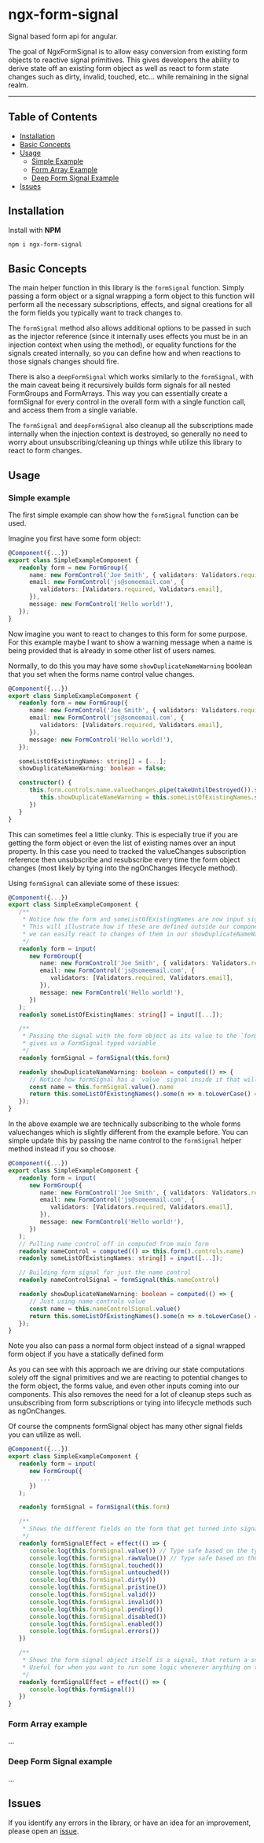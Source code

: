 # ngx-form-signal

Signal based form api for angular.

The goal of NgxFormSignal is to allow easy conversion from existing form objects to reactive signal primitives. This gives developers the ability to derive state off an existing form object as well as react to form state changes such as dirty, invalid, touched, etc... while remaining in the signal realm.

---

## Table of Contents

-  [Installation](#installation)
-  [Basic Concepts](#basics)
-  [Usage](#usage)
   -  [Simple Example](#simple)
   -  [Form Array Example](#formArray)
   -  [Deep Form Signal Example](#deepFormSignal)
-  [Issues](#issues)

<a name="installation"/>

## Installation

Install with **NPM**

```bash
npm i ngx-form-signal
```

<a name="basics"/>

## Basic Concepts

The main helper function in this library is the `formSignal` function. Simply passing a form object or a signal wrapping a form object to this function will perform all the necessary subscriptions, effects, and signal creations for all the form fields you typically want to track changes to.

The `formSignal` method also allows additional options to be passed in such as the injector reference (since it internally uses effects you must be in an injection context when using the method), or equality functions for the signals created internally, so you can define how and when reactions to those signals changes should fire.

There is also a `deepFormSignal` which works similarly to the `formSignal`, with the main caveat being it recursively builds form signals for all nested FormGroups and FormArrays. This way you can essentially create a formSignal for every control in the overall form with a single function call, and access them from a single variable.

The `formSignal` and `deepFormSignal` also cleanup all the subscriptions made internally when the injection context is destroyed, so generally no need to worry about unsubscribing/cleaning up things while utilize this library to react to form changes.

## Usage

<a name="simple"/>

### Simple example

The first simple example can show how the `formSignal` function can be used.

Imagine you first have some form object:

```typescript
@Component({...})
export class SimpleExampleComponent {
   readonly form = new FormGroup({
      name: new FormControl('Joe Smith', { validators: Validators.required }),
      email: new FormControl('js@someemail.com', {
         validators: [Validators.required, Validators.email],
      }),
      message: new FormControl('Hello world!'),
   });
}
```

Now imagine you want to react to changes to this form for some purpose. For this example maybe I want to show a warning message when a name is being provided that is already in some other list of users names.

Normally, to do this you may have some `showDuplicateNameWarning` boolean that you set when the forms name control value changes.

```typescript
@Component({...})
export class SimpleExampleComponent {
   readonly form = new FormGroup({
      name: new FormControl('Joe Smith', { validators: Validators.required }),
      email: new FormControl('js@someemail.com', {
         validators: [Validators.required, Validators.email],
      }),
      message: new FormControl('Hello world!'),
   });

   someListOfExistingNames: string[] = [...];
   showDuplicateNameWarning: boolean = false;

   constructor() {
      this.form.controls.name.valueChanges.pipe(takeUntilDestroyed()).subscribe(name => {
         this.showDuplicateNameWarning = this.someListOfExistingNames.some(n => n.toLowerCase() === name.toLowerCase())
      })
   }
}
```

This can sometimes feel a little clunky. This is especially true if you are getting the form object or even the list of existing names over an input property. In this case you need to tracked the valueChanges subscription reference then unsubscribe and resubscribe every time the form object changes (most likely by tying into the ngOnChanges lifecycle method).

Using `formSignal` can alleviate some of these issues:

```typescript
@Component({...})
export class SimpleExampleComponent {
   /**
    * Notice how the form and someListOfExistingNames are now input signals,
    * This will illustrate how if these are defined outside our component
    * we can easily react to changes of them in our showDuplicateNameWarning derivation
    */
   readonly form = input(
      new FormGroup({
         name: new FormControl('Joe Smith', { validators: Validators.required }),
         email: new FormControl('js@someemail.com', {
            validators: [Validators.required, Validators.email],
         }),
         message: new FormControl('Hello world!'),
      })
   );
   readonly someListOfExistingNames: string[] = input([...]);

   /**
    * Passing the signal with the form object as its value to the `formSignal` method
    * gives us a FormSignal typed variable
    */
   readonly formSignal = formSignal(this.form)

   readonly showDuplicateNameWarning: boolean = computed(() => {
      // Notice how formSignal has a `value` signal inside it that will be set internally when the form changes or its valueChanges
      const name = this.formSignal.value().name
      return this.someListOfExistingNames().some(n => n.toLowerCase() === name.toLowerCase())
   });
}
```

In the above example we are technically subscribing to the whole forms valuechanges which is slightly different from the example before. You can simple update this by passing the name control to the `formSignal` helper method instead if you so choose.

```typescript
@Component({...})
export class SimpleExampleComponent {
   readonly form = input(
      new FormGroup({
         name: new FormControl('Joe Smith', { validators: Validators.required }),
         email: new FormControl('js@someemail.com', {
            validators: [Validators.required, Validators.email],
         }),
         message: new FormControl('Hello world!'),
      })
   );
   // Pulling name control off in computed from main form
   readonly nameControl = computed(() => this.form().controls.name)
   readonly someListOfExistingNames: string[] = input([...]);

   // Building form signal for just the name control
   readonly nameControlSignal = formSignal(this.nameControl)

   readonly showDuplicateNameWarning: boolean = computed(() => {
      // Just using name controls value
      const name = this.nameControlSignal.value()
      return this.someListOfExistingNames().some(n => n.toLowerCase() === name.toLowerCase())
   });
}
```

Note you also can pass a normal form object instead of a signal wrapped form object if you have a statically defined form

As you can see with this approach we are driving our state computations solely off the signal primitives and we are reacting to potential changes to the form object, the forms value, and even other inputs coming into our components. This also removes the need for a lot of cleanup steps such as unsubscribing from form subscriptions or tying into lifecycle methods such as ngOnChanges.

Of course the compnents formSignal object has many other signal fields you can utilize as well.

```typescript
@Component({...})
export class SimpleExampleComponent {
   readonly form = input(
      new FormGroup({
         ...
      })
   );

   readonly formSignal = formSignal(this.form)

   /**
    * Shows the different fields on the form that get turned into signals and stay syncing with the existing form events
    */
   readonly formSignalEffect = effect(() => {
      console.log(this.formSignal.value()) // Type safe based on the type of the form passed into the `formSignal` helper method
      console.log(this.formSignal.rawValue()) // Type safe based on the type of the form passed into the `formSignal` helper method
      console.log(this.formSignal.touched())
      console.log(this.formSignal.untouched())
      console.log(this.formSignal.dirty())
      console.log(this.formSignal.pristine())
      console.log(this.formSignal.valid())
      console.log(this.formSignal.invalid())
      console.log(this.formSignal.pending())
      console.log(this.formSignal.disabled())
      console.log(this.formSignal.enabled())
      console.log(this.formSignal.errors())
   })

   /**
    * Shows the form signal object itself is a signal, that return a snapshot of the value of all the internal signals listed above
    * Useful for when you want to run some logic whenever anything on the form changes
    */
   readonly formSignalEffect = effect(() => {
      console.log(this.formSignal())
   })
}
```

<a name="formArray"/>

### Form Array example

...

<a name="deepFormSignal"/>

### Deep Form Signal example

...

<a name="issues"/>

## Issues

If you identify any errors in the library, or have an idea for an improvement, please open
an [issue](https://github.com/Devin-Harris/ngx-form-signal/issues).
